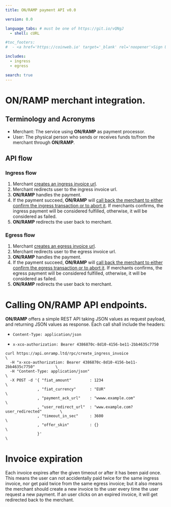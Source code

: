 ```yaml
---
title: ON/RAMP payment API v0.0

version: 0.0

language_tabs: # must be one of https://git.io/vQNgJ
  - shell: cURL

#toc_footers:
#  - <a href='https://coinweb.io' target='_blank' rel='noopener'>Sign Up for a Developer Key</a>

includes:
  - ingress
  - egress

search: true
---
```


# ON/RAMP merchant integration.


## Terminology and Acronyms

- Merchant: The service using **ON/RAMP** as payment processor.
- User: The physical person who sends or receives funds to/from the merchant through **ON/RAMP**.

## API flow

### Ingress flow

1. Merchant [creates an ingress invoice url](#create-ingress-invoice).
1. Merchant redirects user to the ingress invoice url.
1. **ON/RAMP** handles the payment.
1. If the payment succeed, **ON/RAMP** will [call back the merchant to either confirm the ingress transaction or to abort it](#callback-ingress-invoice). If
   merchants confirms, the ingress payment will be considered fulfilled, otherwise, it will be considered as failed.
1. **ON/RAMP** redirects the user back to merchant.

<!--
- **CIS** dynamically generate an invoice for the **USR** calling the **ON/RAMP** endpoint [Create Ingress Invoice](#create-ingress-invoice).

  - These invoices can be cached, but once paid, they will become **invalid**.

  - If cached for too long, they'd became invalid. The expiration date for each invoice is specified as an argument when creating the invoice.

  - Invoices are **ON/RAMP** url for a specific **USR**; the same invoice should not be reused among different users.

- **CIS** shows the invoice to the **USR** as a link to click and/or QR to scan.

- **ON/RAMP** process the payment. This could long anything between the instant the invoice is created to the expiration date is reached. For example, the **USR** could start the payment, stops in the middle, then resume next day.

- **ON/RAMP** [callback the **CIS**](#callback-ingress-invoice) to inform the payment had been successfully completed. This callback will include any reference included as a parameter when creating the invoice.

  - The **CIS** should return a **HTTP Status Code 200** after this callback.

  - If the **CIS** does not return a **HTTP Status Code 200** after the callback, either the callback will be retried with exponential decay until **HTTP Status Code 200** is returned, or until **some number N** of tries has been reached.

- **ON/RAMP** will inform the **USR** the payment was a success.

- **ON/RAMP** will redirect the **USR** to the url specified as a parameter when the invoice was created; or it will redirect the **USR** back to where it was if not specified. -->

### Egress flow

1. Merchant [creates an egress invoice url](#create-egress-invoice).
1. Merchant redirects user to the egress invoice url.
1. **ON/RAMP** handles the payment.
1. If the payment succeed, **ON/RAMP** will [call back the merchant to either confirm the egress transaction or to abort it](#callback-egress-invoice). If
   merchants confirms, the egress payment will be considered fulfilled, otherwise, it will be considered as failed.
1. **ON/RAMP** redirects the user back to merchant.

<!--
- The **CIS** dynamically [Create Egress Invoices](#create-egress-invoice)

  - It is possible but not required for the **CIS** to cache this invoices.

  - Each withdrawal associated with one of these invoices would be executed at most once.

- The **CIS** shows the **USR** the invoice as a URL or QR.

- After the **USR** clicks/scan it.

- **ON/RAMP** [callbacks the **CIS**](#callback-egress-invoice) to confirm the withdrawal.

- As with the ingress callback, this callback will contain any specified when the invoice was created reference.

- According to what the **CIS** returns:

  - **HTTP Status Code 200** with payload {success: true}. **ON/RAMP** considers the withdrawal confirm, and continue to send funds back to the **USR**. Then redirect the user back to where specified, or kept them on the **ON/RAMP** app if not specified.

  - **HTTP Status Code 200** with payload {success: false, redirect: <err-url\>}. **ON/RAMP** will consider the withdrawal cancel, the egress-invoice invalidated, and will redirect the **USR** to <err-url\> which could be a page where the **CIS** explains the reason it was cancel (i.e, temporally down, not enough funds \... etc).

  - Anything else: **ON/RAMP** will retry the callback with exponential decay. -->

# Calling **ON/RAMP** API endpoints.

**ON/RAMP** offers a simple REST API taking JSON values as request payload, and returning JSON values as response.
Each call shall include the headers:

- `Content-Type: application/json`

- `x-xco-authorization: Bearer 4386870c-8d10-4156-be11-2bb4635c7750`


```shell
curl https://api.onramp.ltd/rpc/create_ingress_invoice                          \
  -H "x-xco-authorization: Bearer 4386870c-8d10-4156-be11-2bb4635c7750"         \
  -H "Content-Type: application/json"                                           \
  -X POST -d '{ "fiat_amount"        : 1234                                     \
              , "fiat_currency"      : "EUR"                                    \
              , "payment_ack_url"    : "wwww.example.com"                       \
              , "user_redirect_url"  : "www.example.com?user_redirected"        \
              , "timeout_in_sec"     : 3600                                     \
              , "offer_skin"         : {}                                       \
              }'                                                                \
```

# Invoice expiration

Each invoice expires after the given timeout or after it has been paid once. This means the user can not accidentally paid
twice for the same ingress invoice, nor get paid twice from the same egress invoice; but it also means the merchant should
create a new invoice to the user every time the user request a new payment. If an user clicks on an expired invoice, it will
get redirected back to the merchant.
